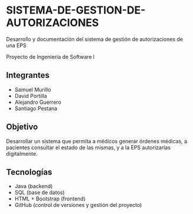 # SISTEMA-DE-GESTION-DE-AUTORIZACIONES
Desarrollo y documentación del sistema de gestión de autorizaciones de una EPS

Proyecto de Ingeniería de Software I

## Integrantes
- Samuel Murillo
- David Portilla
- Alejandro Guerrero
- Santiago Pestana

## Objetivo
Desarrollar un sistema que permita a médicos generar órdenes médicas, a pacientes consultar el estado de las mismas, y a la EPS autorizarlas digitalmente.

##  Tecnologías
- Java (backend)
- SQL (base de datos)
- HTML + Bootstrap (frontend)
- GitHub (control de versiones y gestión del proyecto)

